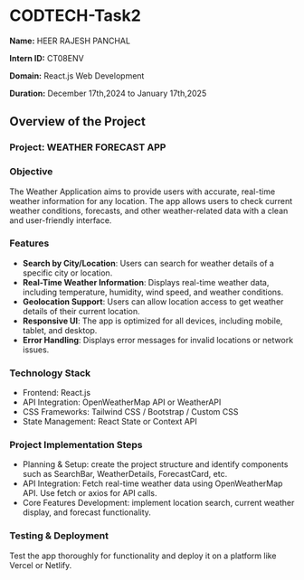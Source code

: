 # CODTECH-Task2
**Name:** HEER RAJESH PANCHAL

**Intern ID:** CT08ENV

**Domain:** React.js Web Development

**Duration:** December 17th,2024 to January 17th,2025

## Overview of the Project

### Project: WEATHER FORECAST APP

### Objective
The Weather Application aims to provide users with accurate, real-time weather information for any location. The app allows users to check current weather conditions, forecasts, and other weather-related data with a clean and user-friendly interface.

### Features
- **Search by City/Location**: Users can search for weather details of a specific city or location.
- **Real-Time Weather Information**: Displays real-time weather data, including temperature, humidity, wind speed, and weather conditions.
- **Geolocation Support**: Users can allow location access to get weather details of their current location.
- **Responsive UI**: The app is optimized for all devices, including mobile, tablet, and desktop.
- **Error Handling**: Displays error messages for invalid locations or network issues.

### Technology Stack
- Frontend: React.js
- API Integration: OpenWeatherMap API or WeatherAPI
- CSS Frameworks: Tailwind CSS / Bootstrap / Custom CSS
- State Management: React State or Context API


### Project Implementation Steps
- Planning & Setup: create the project structure and identify components such as SearchBar, WeatherDetails, ForecastCard, etc.
- API Integration: Fetch real-time weather data using OpenWeatherMap API. Use fetch or axios for API calls.
- Core Features Development: implement location search, current weather display, and forecast functionality.

### Testing & Deployment
Test the app thoroughly for functionality and deploy it on a platform like Vercel or Netlify.

